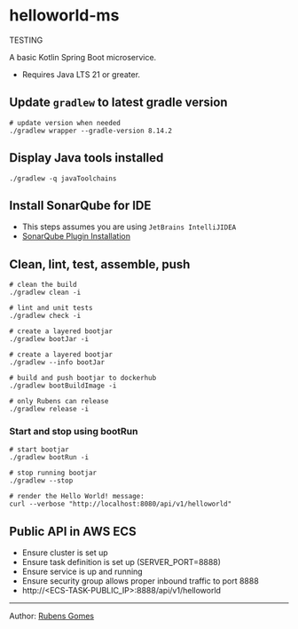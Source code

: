 # helloworld-ms

TESTING

A basic Kotlin Spring Boot microservice.

- Requires Java LTS 21 or greater.

## Update `gradlew` to latest gradle version

```shell
# update version when needed
./gradlew wrapper --gradle-version 8.14.2
```

## Display Java tools installed

```shell
./gradlew -q javaToolchains
```

## Install SonarQube for IDE

- This steps assumes you are using `JetBrains IntelliJIDEA`
- [SonarQube Plugin Installation](https://docs.sonarsource.com/sonarqube-for-ide/intellij/getting-started/installation/)

## Clean, lint, test, assemble, push

```shell
# clean the build
./gradlew clean -i
```

```shell
# lint and unit tests
./gradlew check -i
```

```shell
# create a layered bootjar
./gradlew bootJar -i
```

```shell
# create a layered bootjar
./gradlew --info bootJar
```

```shell
# build and push bootjar to dockerhub
./gradlew bootBuildImage -i
```

```shell
# only Rubens can release
./gradlew release -i
```

### Start and stop using bootRun

```shell
# start bootjar
./gradlew bootRun -i
```

```shell
# stop running bootjar
./gradlew --stop
```

```shell
# render the Hello World! message:
curl --verbose "http://localhost:8080/api/v1/helloworld"
```

## Public API in AWS ECS

- Ensure cluster is set up
- Ensure task definition is set up (SERVER_PORT=8888)
- Ensure service is up and running
- Ensure security group allows proper inbound traffic to port 8888
- http://<ECS-TASK-PUBLIC_IP>:8888/api/v1/helloworld

---
Author:  [Rubens Gomes](https://rubensgomes.com/)
